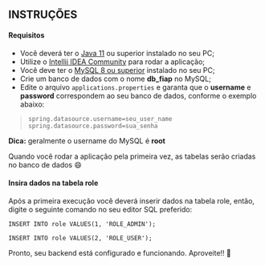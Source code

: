 ## INSTRUÇÕES

#### Requisitos

- Você deverá ter o [Java 11](https://www.oracle.com/br/java/technologies/javase/jdk11-archive-downloads.html) ou superior instalado no seu PC;
- Utilize o [Intellij IDEA Community](https://www.jetbrains.com/pt-br/idea/download/#section=windows) para rodar a aplicação;
- Você deve ter o [MySQL 8 ou superior](https://dev.mysql.com/downloads/installer/) instalado no seu PC;
- Crie um banco de dados com o nome **db_fiap** no MySQL;
- Edite o arquivo `applications.properties` e garanta que o **username** e **password** correspondem ao seu banco de dados, conforme o exemplo abaixo:

> `spring.datasource.username=seu_user_name`<br>
> `spring.datasource.password=sua_senha`

**Dica:** geralmente o username do MySQL é **root**

Quando você rodar a aplicação pela primeira vez, as tabelas serão criadas no banco de dados :smile:


#### Insira dados na tabela role

Após a primeira execução você deverá inserir dados na tabela role, então, digite o seguinte comando no seu editor SQL preferido:

`INSERT INTO role VALUES(1, 'ROLE_ADMIN');`

`INSERT INTO role VALUES(2, 'ROLE_USER');`



Pronto, seu backend está configurado e funcionando. Aproveite!! :rocket:

